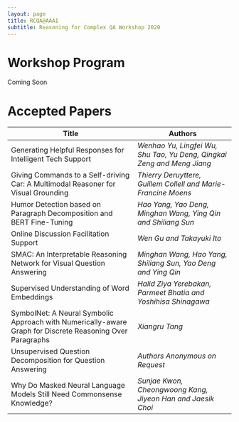 ```yaml
---
layout: page
title: RCQA@AAAI
subtitle: Reasoning for Complex QA Workshop 2020
---
```



# Workshop Program

Coming Soon

# Accepted Papers

| **Title**                                                                                                       | **Authors**                                                              |
|-------------------------------------------------------------------------------------------------------------|----------------------------------------------------------------------|
|  Generating Helpful Responses for Intelligent Tech Support                                                  | *Wenhao Yu, Lingfei Wu, Shu Tao, Yu Deng, Qingkai Zeng and Meng Jiang* |
|  Giving Commands to a Self\-driving Car: A Multimodal Reasoner for Visual Grounding                         | *Thierry Deruyttere, Guillem Collell and Marie\-Francine Moens*        |
|  Humor Detection based on Paragraph Decomposition and BERT Fine\-Tuning                                     | *Hao Yang, Yao Deng, Minghan Wang, Ying Qin and Shiliang Sun*          |
|  Online Discussion Facilitation Support                                                                     | *Wen Gu and Takayuki Ito*                                              |
|  SMAC: An Interpretable Reasoning Network for Visual Question Answering                                     | *Minghan Wang, Hao Yang, Shiliang Sun, Yao Deng and Ying Qin*          |
|  Supervised Understanding of Word Embeddings                                                                | *Halid Ziya Yerebakan, Parmeet Bhatia and Yoshihisa Shinagawa*         |
|  SymbolNet: A Neural Symbolic Approach with Numerically\-aware Graph for Discrete Reasoning Over Paragraphs | *Xiangru Tang*                                                         |
|  Unsupervised Question Decomposition for Question Answering                                                 | *Authors Anonymous on Request*                                         |
|  Why Do Masked Neural Language Models Still Need Commonsense Knowledge?                                     | *Sunjae Kwon, Cheongwoong Kang, Jiyeon Han and Jaesik Choi*            |
